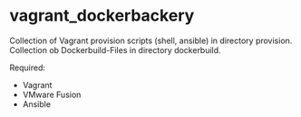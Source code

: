 # vagrant_dockerbackery
Collection of Vagrant provision scripts (shell, ansible) in directory provision.
Collection ob Dockerbuild-Files in directory dockerbuild.

Required:
- Vagrant 
- VMware Fusion
- Ansible 

